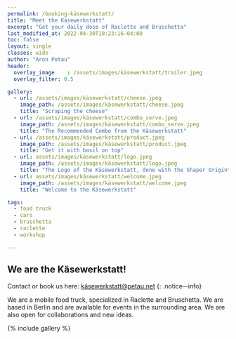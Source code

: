 ```yaml
---
permalink: /booking-käsewerkstatt/
title: "Meet the Käsewerkstatt"
excerpt: "Get your daily dose of Raclette and Bruschetta"
last_modified_at: 2022-04-30T10:23:16-04:00
toc: false
layout: single
classes: wide
author: "Aron Petau"
header:
  overlay_image    : /assets/images/käsewerkstatt/trailer.jpeg
  overlay_filter: 0.5

gallery:
  - url: /assets/images/käsewerkstatt/cheese.jpeg
    image_path: /assets/images/käsewerkstatt/cheese.jpeg
    title: "Scraping the cheese"
  - url: /assets/images/käsewerkstatt/combo_serve.jpeg
    image_path: /assets/images/käsewerkstatt/combo_serve.jpeg
    title: "The Recommended Combo from the Käsewerkstatt"
  - url: /assets/images/käsewerkstatt/product.jpeg
    image_path: /assets/images/käsewerkstatt/product.jpeg
    title: "Get it with basil on top"
  - url: assets/images/käsewerkstatt/logo.jpeg
    image_path: /assets/images/käsewerkstatt/logo.jpeg
    title: "The Logo of the Käsewerkstatt, done with the Shaper Origin"
  - url: assets/images/käsewerkstatt/welcome.jpeg
    image_path: /assets/images/käsewerkstatt/welcome.jpeg
    title: "Welcome to the Käsewerkstatt"

tags:
  - food truck
  - cars
  - bruschetta
  - raclette
  - workshop

---
```


## We are the Käsewerkstatt!

Contact or book us here: [käsewerkstatt@petau.net](mailto:käsewerkstatt@petau.net)
{: .notice--info}

We are a mobile food truck, specialized in Raclette and Bruschetta. We are based in Berlin and are available for events in the surrounding area. We are also open for collaborations and new ideas.

{% include gallery  %}
